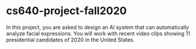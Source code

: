 # cs640-project-fall2020
In this project, you are asked to design an AI system that can automatically analyze facial expressions. You will work with recent video clips showing 11 presidential candidates of 2020 in the United States.

